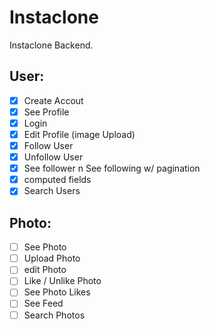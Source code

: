 # Instaclone

Instaclone Backend.

## User:

- [x] Create Accout
- [x] See Profile
- [x] Login
- [x] Edit Profile (image Upload)
- [x] Follow User
- [x] Unfollow User
- [x] See follower n See following w/ pagination
- [x] computed fields
- [x] Search Users

## Photo:

- [ ] See Photo
- [ ] Upload Photo
- [ ] edit Photo
- [ ] Like / Unlike Photo
- [ ] See Photo Likes
- [ ] See Feed
- [ ] Search Photos
